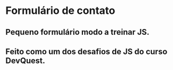# Formulário de contato
## Pequeno formulário modo a treinar JS.
## Feito como um dos desafios de JS do curso DevQuest.
